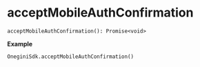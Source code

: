 
# acceptMobileAuthConfirmation



`acceptMobileAuthConfirmation(): Promise<void>`

**Example**
```
OneginiSdk.acceptMobileAuthConfirmation()
```
